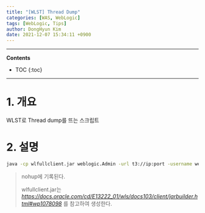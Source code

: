 ```yaml
---
title: "[WLST] Thread Dump"
categories: [WAS, WebLogic]
tags: [WebLogic, Tips]
author: DongHyun Kim
date: 2021-12-07 15:34:11 +0900
---
```


---
**Contents**
* TOC
{:toc}
---

# 1. 개요

WLST로 Thread dump를 뜨는 스크립트

# 2. 설명

```bash
java -cp wlfullclient.jar weblogic.Admin -url t3://ip:port -username weblogic -password weblogic1 THREAD_DUMP
```

> nohup에 기록된다.
>
> wlfullclient.jar는 _https://docs.oracle.com/cd/E13222_01/wls/docs103/client/jarbuilder.html#wp1078098_ 를 참고하여 생성한다.
